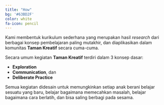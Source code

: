```yaml
---
title: "How"
bg: '#63BD2F'
color: white
fa-icon: pencil
---
```


Kami membentuk kurikulum sederhana yang merupakan hasil _research_ dari berbagai konsep pembelajaran paling mutakhir, dan diaplikasikan dalam komunitas __Taman Kreatif__ secara cuma-cuma. 

Secara umum kegiatan __Taman Kreatif__ terdiri dalam 3 konsep dasar:

- __Exploration__
- __Communication__, dan 
- __Deliberate Practice__

Semua kegiatan didesain untuk memungkinkan setiap anak berani belajar sesuatu yang baru, belajar bagaimana memecahkan masalah, belajar bagaimana cara berlatih, dan bisa saling berbagi pada sesama.

